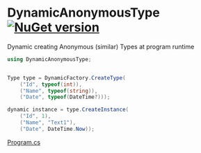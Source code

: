 # DynamicAnonymousType [![NuGet version](https://badge.fury.io/nu/DynamicAnonymousType.svg?v102)](http://badge.fury.io/nu/DynamicAnonymousType)
Dynamic creating Anonymous (similar) Types at program runtime

```C#
using DynamicAnonymousType;


Type type = DynamicFactory.CreateType(
    ("Id", typeof(int)),
    ("Name", typeof(string)),
    ("Date", typeof(DateTime?)));

dynamic instance = type.CreateInstance(
    ("Id", 1),
    ("Name", "Text1"),
    ("Date", DateTime.Now));
```
[Program.cs](https://github.com/mustaddon/DynamicAnonymousType/tree/main/Examples/Program.cs)

